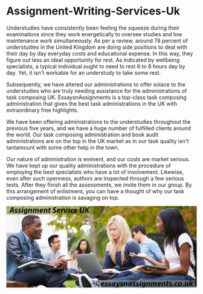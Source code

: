 # Assignment-Writing-Services-Uk
Understudies have consistently been feeling the squeeze during their examinations since they work energetically to oversee studies and low maintenance work simultaneously. As per a review, around 78 percent of understudies in the United Kingdom are doing side positions to deal with their day by day everyday costs and educational expense. In this way, they figure out less an ideal opportunity for rest. As indicated by wellbeing specialists, a typical individual ought to need to rest 6 to 8 hours day by day. Yet, it isn't workable for an understudy to take some rest. 

Subsequently, we have altered our administrations to offer solace to the understudies who are truly needing assistance for the administrations of task composing UK. EssaysnAssignments is a top-class task composing administration that gives the best task administrations in the UK with extraordinary free highlights. 

We have been offering administrations to the understudies throughout the previous five years, and we have a huge number of fulfilled clients around the world. Our task composing administration and book audit administrations are on the top in the UK market as in our task quality isn't tantamount with some other help in the town. 

Our nature of administration is eminent, and our costs are market serious. We have kept up our quality administrations with the procedure of employing the best specialists who have a lot of involvement. Likewise, even after such openness, authors are inspected through a few serious tests. After they finish all the assessments, we invite them in our group. By this arrangement of enlistment, you can have a thought of why our task composing administration is savaging on top.

![Assignment Service Uk](Assignment-Service-Uk.jpg)
